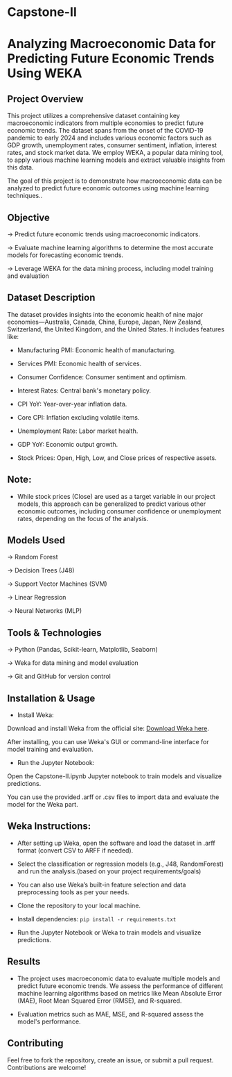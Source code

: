 # Capstone-II

# Analyzing Macroeconomic Data for Predicting Future Economic Trends Using WEKA

## Project Overview

This project utilizes a comprehensive dataset containing key macroeconomic indicators from multiple economies to predict future economic trends. The dataset spans from the onset of the COVID-19 pandemic to early 2024 and includes various economic factors such as GDP growth, unemployment rates, consumer sentiment, inflation, interest rates, and stock market data. We employ WEKA, a popular data mining tool, to apply various machine learning models and extract valuable insights from this data.

The goal of this project is to demonstrate how macroeconomic data can be analyzed to predict future economic outcomes using machine learning techniques..

## Objective

-> Predict future economic trends using macroeconomic indicators.

-> Evaluate machine learning algorithms to determine the most accurate models for forecasting economic trends.

-> Leverage WEKA for the data mining process, including model training and evaluation

## Dataset Description

The dataset provides insights into the economic health of nine major economies—Australia, Canada, China, Europe, Japan, New Zealand, Switzerland, the United Kingdom, and the United States. It includes features like:

- Manufacturing PMI: Economic health of manufacturing.

- Services PMI: Economic health of services.

- Consumer Confidence: Consumer sentiment and optimism.

- Interest Rates: Central bank's monetary policy.

- CPI YoY: Year-over-year inflation data.

- Core CPI: Inflation excluding volatile items.

- Unemployment Rate: Labor market health.

- GDP YoY: Economic output growth.

- Stock Prices: Open, High, Low, and Close prices of respective assets.

## Note: 

- While stock prices (Close) are used as a target variable in our project models, this approach can be generalized to predict various other economic outcomes, including consumer confidence or unemployment rates, depending on the focus of the analysis.

## Models Used

-> Random Forest

-> Decision Trees (J48)

-> Support Vector Machines (SVM)

-> Linear Regression

-> Neural Networks (MLP)

## Tools & Technologies

-> Python (Pandas, Scikit-learn, Matplotlib, Seaborn)

-> Weka for data mining and model evaluation

-> Git and GitHub for version control

## Installation & Usage

- Install Weka:

Download and install Weka from the official site: [Download Weka here](https://www.cs.waikato.ac.nz/ml/weka/downloading.html).

After installing, you can use Weka's GUI or command-line interface for model training and evaluation.

- Run the Jupyter Notebook:

Open the Capstone-II.ipynb Jupyter notebook to train models and visualize predictions.

You can use the provided .arff or .csv files to import data and evaluate the model for the Weka part.

## Weka Instructions:

- After setting up Weka, open the software and load the dataset in .arff format (convert CSV to ARFF if needed).

- Select the classification or regression models (e.g., J48, RandomForest) and run the analysis.(based on your project requirements/goals)

- You can also use Weka’s built-in feature selection and data preprocessing tools as per your needs.

- Clone the repository to your local machine.

- Install dependencies:
```pip install -r requirements.txt```

- Run the Jupyter Notebook or Weka to train models and visualize predictions.

## Results
- The project uses macroeconomic data to evaluate multiple models and predict future economic trends. We assess the performance of different machine learning algorithms based on metrics like Mean Absolute Error (MAE), Root Mean Squared Error (RMSE), and R-squared. 

- Evaluation metrics such as MAE, MSE, and R-squared assess the model's performance.

## Contributing
Feel free to fork the repository, create an issue, or submit a pull request. Contributions are welcome!
